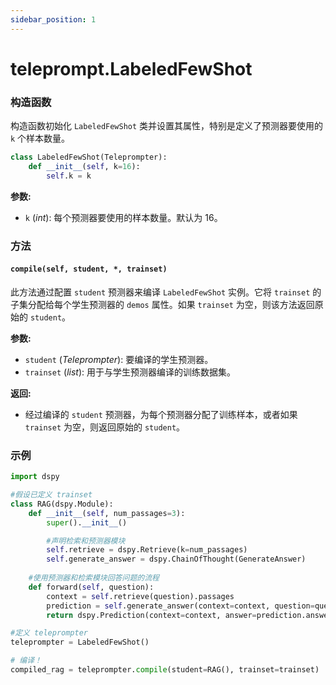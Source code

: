 ```yaml
---
sidebar_position: 1
---
```


# teleprompt.LabeledFewShot

### 构造函数

构造函数初始化 `LabeledFewShot` 类并设置其属性，特别是定义了预测器要使用的 `k` 个样本数量。

```python
class LabeledFewShot(Teleprompter):
    def __init__(self, k=16):
        self.k = k
```

**参数:**
- `k` (_int_): 每个预测器要使用的样本数量。默认为 16。

### 方法

#### `compile(self, student, *, trainset)`

此方法通过配置 `student` 预测器来编译 `LabeledFewShot` 实例。它将 `trainset` 的子集分配给每个学生预测器的 `demos` 属性。如果 `trainset` 为空，则该方法返回原始的 `student`。

**参数:**
- `student` (_Teleprompter_): 要编译的学生预测器。
- `trainset` (_list_): 用于与学生预测器编译的训练数据集。

**返回:**
- 经过编译的 `student` 预测器，为每个预测器分配了训练样本，或者如果 `trainset` 为空，则返回原始的 `student`。

### 示例

```python
import dspy

#假设已定义 trainset
class RAG(dspy.Module):
    def __init__(self, num_passages=3):
        super().__init__()

        #声明检索和预测器模块
        self.retrieve = dspy.Retrieve(k=num_passages)
        self.generate_answer = dspy.ChainOfThought(GenerateAnswer)
    
    #使用预测器和检索模块回答问题的流程
    def forward(self, question):
        context = self.retrieve(question).passages
        prediction = self.generate_answer(context=context, question=question)
        return dspy.Prediction(context=context, answer=prediction.answer)

#定义 teleprompter
teleprompter = LabeledFewShot()

# 编译！
compiled_rag = teleprompter.compile(student=RAG(), trainset=trainset)
```